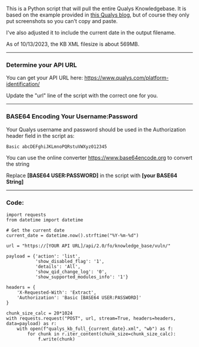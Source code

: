 This is a Python script that will pull the entire Qualys Knowledgebase.  It is based on the example provided in [this Qualys blog](https://blog.qualys.com/product-tech/2021/03/02/qualys-api-best-practices-knowledgebase-api), but of course they only put screenshots so you can't copy and paste. 

I've also adjusted it to include the current date in the output filename. 

As of 10/13/2023, the KB XML filesize is about 569MB.

--------------------------------------------------

### Determine your API URL

You can get your API URL here: https://www.qualys.com/platform-identification/

Update the "url" line of the script with the correct one for you.

--------------------------------------------------

### BASE64 Encoding Your Username:Password

Your Qualys username and password should be used in the Authorization header field in the script as: 
```
Basic abcDEFghiJKLmnoPQRstuVWXyz012345
```

You can use the online converter https://www.base64encode.org to convert the string

Replace **[BASE64 USER:PASSWORD]** in the script with **[your BASE64 String]**

--------------------------------------------------

### Code:  
```
import requests
from datetime import datetime

# Get the current date
current_date = datetime.now().strftime("%Y-%m-%d")

url = "https://[YOUR API URL]/api/2.0/fo/knowledge_base/vuln/"

payload = {'action': 'list',
           'show_disabled_flag': '1',
           'details': 'All',
           'show_qid_change_log': '0',
           'show_supported_modules_info': '1'}

headers = {
    'X-Requested-With': 'Extract',
    'Authorization': 'Basic [BASE64 USER:PASSWORD]'
}

chunk_size_calc = 20*1024
with requests.request("POST", url, stream=True, headers=headers, data=payload) as r:
    with open(f"qualys_kb_full_{current_date}.xml", "wb") as f:
        for chunk in r.iter_content(chunk_size=chunk_size_calc):
            f.write(chunk)

```
